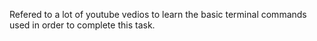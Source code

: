 

Refered to a lot of youtube vedios to learn the basic terminal commands used in order to complete this task.
